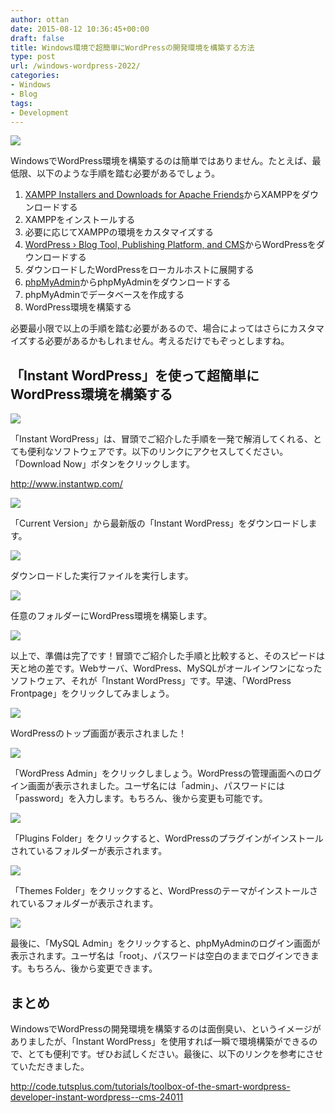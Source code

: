 ```yaml
---
author: ottan
date: 2015-08-12 10:36:45+00:00
draft: false
title: Windows環境で超簡単にWordPressの開発環境を構築する方法
type: post
url: /windows-wordpress-2022/
categories:
- Windows
- Blog
tags:
- Development
---
```


![](/images/2015/08/150812-55cb1c44037d9.jpg)






WindowsでWordPress環境を構築するのは簡単ではありません。たとえば、最低限、以下のような手順を踏む必要があるでしょう。






  1. [XAMPP Installers and Downloads for Apache Friends](https://www.apachefriends.org/jp/index.html)からXAMPPをダウンロードする
  2. XAMPPをインストールする
  3. 必要に応じてXAMPPの環境をカスタマイズする
  4. [WordPress › Blog Tool, Publishing Platform, and CMS](https://wordpress.org/)からWordPressをダウンロードする
  5. ダウンロードしたWordPressをローカルホストに展開する
  6. [phpMyAdmin](https://www.phpmyadmin.net/)からphpMyAdminをダウンロードする
  7. phpMyAdminでデータベースを作成する
  8. WordPress環境を構築する




必要最小限で以上の手順を踏む必要があるので、場合によってはさらにカスタマイズする必要があるかもしれません。考えるだけでもぞっとしますね。





## 「Instant WordPress」を使って超簡単にWordPress環境を構築する





![](/images/2015/08/150812-55cb1c4664aa7.png)






「Instant WordPress」は、冒頭でご紹介した手順を一発で解消してくれる、とても便利なソフトウェアです。以下のリンクにアクセスしてください。「Download Now」ボタンをクリックします。



http://www.instantwp.com/



![](/images/2015/08/150812-55cb1c4a2438d.png)






「Current Version」から最新版の「Instant WordPress」をダウンロードします。





![](/images/2015/08/150812-55cb1c4c4d3ea.png)






ダウンロードした実行ファイルを実行します。





![](/images/2015/08/150812-55cb1c4dc2ed5.png)






任意のフォルダーにWordPress環境を構築します。





![](/images/2015/08/150812-55cb1c4fa331d.png)






以上で、準備は完了です！冒頭でご紹介した手順と比較すると、そのスピードは天と地の差です。Webサーバ、WordPress、MySQLがオールインワンになったソフトウェア、それが「Instant WordPress」です。早速、「WordPress Frontpage」をクリックしてみましょう。





![](/images/2015/08/150812-55cb1c53159a6.png)






WordPressのトップ画面が表示されました！





![](/images/2015/08/150812-55cb1c56a23cf.png)






「WordPress Admin」をクリックしましょう。WordPressの管理画面へのログイン画面が表示されました。ユーザ名には「admin」、パスワードには「password」を入力します。もちろん、後から変更も可能です。





![](/images/2015/08/150812-55cb1c57c8d13.png)






「Plugins Folder」をクリックすると、WordPressのプラグインがインストールされているフォルダーが表示されます。





![](/images/2015/08/150812-55cb1c591bb9c.png)






「Themes Folder」をクリックすると、WordPressのテーマがインストールされているフォルダーが表示されます。





![](/images/2015/08/150812-55cb1c5a768ce.png)






最後に、「MySQL Admin」をクリックすると、phpMyAdminのログイン画面が表示されます。ユーザ名は「root」、パスワードは空白のままでログインできます。もちろん、後から変更できます。





## まとめ


 


WindowsでWordPressの開発環境を構築するのは面倒臭い、というイメージがありましたが、「Instant WordPress」を使用すれば一瞬で環境構築ができるので、とても便利です。ぜひお試しください。最後に、以下のリンクを参考にさせていただきました。



http://code.tutsplus.com/tutorials/toolbox-of-the-smart-wordpress-developer-instant-wordpress--cms-24011
